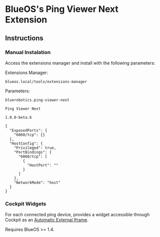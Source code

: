 # BlueOS's Ping Viewer Next Extension

## Instructions

### Manual Instalation

Access the extensions manager and install with the following parameters:

Extensions Manager:

```shell
blueos.local/tools/extensions-manager
```

Parameters:

```shell
bluerobotics.ping-viewer-next

Ping Viewer Next

1.0.0-beta.6

{
  "ExposedPorts": {
    "6060/tcp": {}
  },
  "HostConfig": {
    "Privileged": true,
    "PortBindings": {
      "6060/tcp": [
        {
          "HostPort": ""
        }
      ]
    },
    "NetworkMode": "host"
  }
}
```

### Cockpit Widgets

For each connected ping device, provides a widget accessible through Cockpit as an
[Automatic External Iframe](https://blueos.cloud/cockpit/docs/latest/usage/advanced/#automatic-external-iframes).

Requires BlueOS >= 1.4.
